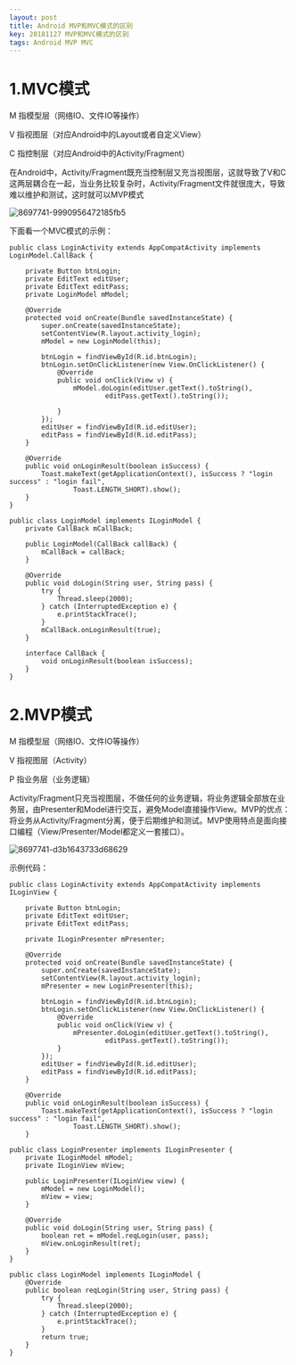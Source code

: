 ```yaml
---
layout: post
title: Android MVP和MVC模式的区别
key: 20181127 MVP和MVC模式的区别
tags: Android MVP MVC
---
```


# 1.MVC模式

M 指模型层（网络IO、文件IO等操作）

V 指视图层（对应Android中的Layout或者自定义View）

C 指控制层（对应Android中的Activity/Fragment）

在Android中，Activity/Fragment既充当控制层又充当视图层，这就导致了V和C这两层耦合在一起，当业务比较复杂时，Activity/Fragment文件就很庞大，导致难以维护和测试，这时就可以MVP模式

![8697741-9990956472185fb5](https://ws3.sinaimg.cn/large/006tNbRwgy1fxmv6hl8cyj309n0b075x.jpg)

下面看一个MVC模式的示例：

```
public class LoginActivity extends AppCompatActivity implements LoginModel.CallBack {

    private Button btnLogin;
    private EditText editUser;
    private EditText editPass;
    private LoginModel mModel;

    @Override
    protected void onCreate(Bundle savedInstanceState) {
        super.onCreate(savedInstanceState);
        setContentView(R.layout.activity_login);
        mModel = new LoginModel(this);

        btnLogin = findViewById(R.id.btnLogin);
        btnLogin.setOnClickListener(new View.OnClickListener() {
            @Override
            public void onClick(View v) {
                mModel.doLogin(editUser.getText().toString(),
                        editPass.getText().toString());

            }
        });
        editUser = findViewById(R.id.editUser);
        editPass = findViewById(R.id.editPass);
    }

    @Override
    public void onLoginResult(boolean isSuccess) {
        Toast.makeText(getApplicationContext(), isSuccess ? "login success" : "login fail",
                Toast.LENGTH_SHORT).show();
    }
}

public class LoginModel implements ILoginModel {
    private CallBack mCallBack;

    public LoginModel(CallBack callBack) {
        mCallBack = callBack;
    }

    @Override
    public void doLogin(String user, String pass) {
        try {
            Thread.sleep(2000);
        } catch (InterruptedException e) {
            e.printStackTrace();
        }
        mCallBack.onLoginResult(true);
    }

    interface CallBack {
        void onLoginResult(boolean isSuccess);
    }
}
```

# 2.MVP模式

M 指模型层（网络IO、文件IO等操作）

V 指视图层（Activity）

P 指业务层（业务逻辑）

Activity/Fragment只充当视图层，不做任何的业务逻辑，将业务逻辑全部放在业务层，由Presenter和Model进行交互，避免Model直接操作View。MVP的优点：将业务从Activity/Fragment分离，便于后期维护和测试。MVP使用特点是面向接口编程（View/Presenter/Model都定义一套接口）。

![8697741-d3b1643733d68629](https://ws3.sinaimg.cn/large/006tNbRwgy1fxmvbhn1c5j309s0b1gnc.jpg)

示例代码：

```
public class LoginActivity extends AppCompatActivity implements ILoginView {

    private Button btnLogin;
    private EditText editUser;
    private EditText editPass;

    private ILoginPresenter mPresenter;

    @Override
    protected void onCreate(Bundle savedInstanceState) {
        super.onCreate(savedInstanceState);
        setContentView(R.layout.activity_login);
        mPresenter = new LoginPresenter(this);

        btnLogin = findViewById(R.id.btnLogin);
        btnLogin.setOnClickListener(new View.OnClickListener() {
            @Override
            public void onClick(View v) {
                mPresenter.doLogin(editUser.getText().toString(),
                        editPass.getText().toString());
            }
        });
        editUser = findViewById(R.id.editUser);
        editPass = findViewById(R.id.editPass);
    }

    @Override
    public void onLoginResult(boolean isSuccess) {
        Toast.makeText(getApplicationContext(), isSuccess ? "login success" : "login fail",
                Toast.LENGTH_SHORT).show();
    }

public class LoginPresenter implements ILoginPresenter {
    private ILoginModel mModel;
    private ILoginView mView;

    public LoginPresenter(ILoginView view) {
        mModel = new LoginModel();
        mView = view;
    }

    @Override
    public void doLogin(String user, String pass) {
        boolean ret = mModel.reqLogin(user, pass);
        mView.onLoginResult(ret);
    }
}

public class LoginModel implements ILoginModel {
    @Override
    public boolean reqLogin(String user, String pass) {
        try {
            Thread.sleep(2000);
        } catch (InterruptedException e) {
            e.printStackTrace();
        }
        return true;
    }
}
```



